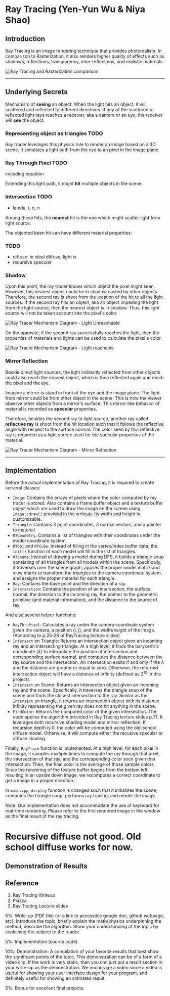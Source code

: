 # Ray Tracing (Yen-Yun Wu & Niya Shao)

## Introduction
Ray Tracing is an image rendering technique that provides photorealism. In comparison to Rasterization, it also renders higher quality of effects such as shadows, reflections, transparency, inter-reflections, and realistic materials.

![Ray Tracing and Rasterization comparison](./rast-rt.png)

----

## Underlying Secrets

Mechanism of **seeing** an object: When the light hits an object, it will scattered and reflected to different directions. If any of the scattered or reflected light rays reaches a receiver, aka a camera or an eye, the receiver will **see** the object.

### Representing object as triangles TODO

Ray tracer leverages this physics rule to render an image based on a 3D scene. It simulates a light path from the eye to an pixel in the image plane.

### Ray Through Pixel TODO
including equation

Extending this light path, it might **hit** multiple objects in the scene.

### Intersection TODO
- lamda, t, q, n

Among those hits, the **nearest** hit is the one which might scatter light from light source.

The objected been hit can have different material properties:
### TODO
- diffuse: in ideal diffuse, light is 
- recursive specular

### Shadow

Upon this point, the ray tracer knows which object the pixel might seen. However, this nearest object could be in shadow casted by other objects. Therefore, the second ray is shoot from the location of the hit to all the light sources. If the second ray hits an object, aka an object impeding the light from the light source, then the nearest object is in shadow. Thus, this light source will not be taken account into the pixel's color.

![Ray Tracer Mechanism Diagram - Light Unreachable](./ray-tracing2.png)

On the opposite, if the second ray successfully reaches the light, then the properties of materials and lights can be used to calculate the pixel's color.

![Ray Tracer Mechanism Diagram - Light reachable](./ray-tracing.png)

### Mirror Reflection

Beside direct light sources, the light indirectly reflected from other objects could also reach the nearest object, which is then reflected again and reach the pixel and the eye.

Imagine a mirror is stand in front of the eye and the image plane. The light from mirror could be from other object in the scene. This is how the viewer observe other objects from a mirror's surface. This mirror-like behavior of material is recorded as **specular** properties.

Therefore, besides the second ray to light source, another ray called **reflective ray** is shoot from the hit location such that it follows the reflective angle with respect to the surface normal. The color seen by this reflective ray is regarded as a light source used for the specular properties of the material.

![Ray Tracer Mechanism Diagram - Mirror Reflection](./mirror-ref.png)

---

## Implementation
Before the actual implementation of Ray Tracing, it is required to create serveral classes:
- `Image`: Contains the arrays of pixels where the color computed by ray tracer is stored. Also contains a frame buffer object and a texture buffer object which are used to draw the image on the screen using `Image::draw()` provided in the writeup. Its width and height is customizable.
- `Triangle`: Contains 3 point coordinates, 3 normal vectors, and a pointer to material.
- `RTGeometry`: Contains a list of triangles with their coordinates under the model coordinate system.
- `RTObj` and `RTCube`: Instead of filling in the vertex/index buffer data, the `init()` function of each model will fill in the list of triangles.
- `RTScene`:  Instead of drawing a model during DFS, it builds a triangle soup consisting of all triangles from all models within the scene. Specifically, it traverses over the scene graph, applies the proper model matrix and view matrix to transform the triangles to the camera coordinate system, and assigns the proper material for each triangle.
- `Ray`: Contains the base point and the direction of a ray.
- `Intersection`: Contains the position of an intersection, the surface normal, the direction to the incoming ray, the pointer to the geometric primitive (and matetial information), and the distance to the source of ray.

And also several helper functions:
- `RayThruPixel`: Calculates a ray under the camera coordinate system given the camera, a position (i, j), and the width/height of the image. (According to p.25-26 of RayTracing lecture slides)
- `Intersect` on Triangle: Returns an intersection object given an incoming ray and an intersecting triangle. At a high level, it finds the barycentric coordinate ($\lambda$) to interpolate the position of intersection and corresponding surface normal, and computes the distance between the ray source and the intersection. An intersection exsits if and only if the $\lambda$ and the distance are greater or equal to zero. Otherwise, the returned intersection object will have a distance of infinity (defined as $2^{10}$ in this project).
- `Intersect` on Scene: Returns an intersection object given an incoming ray and the scene. Specifically, it traverses the triangle soup of the scene and finds the closest intersection to the ray. Similar as the `Intersect` on triangle, it returns an intersection object with its distance infinity representing the given ray does not hit anything in the scene. 
- `FindColor`: Returns the computed color of the given intersection. The code applies the algorithm provided in Ray Tracing lecture slides p.71. It leverages both recursive shading model and mirror reflection. If recursion depth is 0, the color will be computed using the old-school diffuse model. Otherwise, it will compute either the recusive specular or diffuse shading.

Finally, `RayTrace` function is implemented. At a high level, for each pixel in the image, it samples multiple times to compute the ray through that pixel, the intersection of that ray, and the corresponding color seen given that intersection. Then, the final color is the average of those sample colors. Since the rendering of the texture buffer begins from the bottom left, resulting in an upside down image, we recomputes a correct coordinate to get a image in a proper direction.

In `main.cpp`, `display` function is changed such that it initializes the scene, computes the triangle soup, performs ray tracing, and render the image. 

Note: Our implementation does not accommodate the use of keyboard for real-time rendering. Please refer to the first rendered image in the window as the final result of the ray tracing.

# Recursive diffuse not good. Old school diffuse works for now.

## Demonstration of Results

## Reference
1. Ray Tracing Writeup
2. Piazza
3. Ray Tracing Lecture slides

5%: Write-up (PDF file) (or a link to accessible google doc, github webpage, etc): Introduce the topic, briefly explain the math/physics underpinning the method, describe the algorithm. Show your understanding of the topic by explaining the subject to the reader.

5%: Implementation (source code)

10%: Demonstration: A compilation of your favorite results that best show the significant points of the topic. This demonstration can be of a form of a video clip. If the work is very static, then you can just put a result section in your write-up as the demonstration. We encourage a video since a video is useful for showing your user interface design for your program, and definitely useful for showing an animated result.

5%: Bonus for excellent final projects.